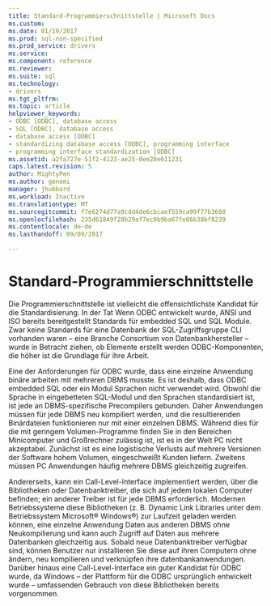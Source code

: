 ```yaml
---
title: Standard-Programmierschnittstelle | Microsoft Docs
ms.custom: 
ms.date: 01/19/2017
ms.prod: sql-non-specified
ms.prod_service: drivers
ms.service: 
ms.component: reference
ms.reviewer: 
ms.suite: sql
ms.technology:
- drivers
ms.tgt_pltfrm: 
ms.topic: article
helpviewer_keywords:
- ODBC [ODBC], database access
- SQL [ODBC], database access
- database access [ODBC]
- standardizing database access [ODBC], programming interface
- programming interface standardization [ODBC]
ms.assetid: a2fa727e-51f2-4123-ae25-0ee28e611231
caps.latest.revision: 5
author: MightyPen
ms.author: genemi
manager: jhubbard
ms.workload: Inactive
ms.translationtype: MT
ms.sourcegitcommit: f7e6274d77a9cdd4de6cbcaef559ca99f77b3608
ms.openlocfilehash: 235d61849f28b29af7ec0b9ba67fe86b38bf8239
ms.contentlocale: de-de
ms.lasthandoff: 09/09/2017

---
```

# <a name="standard-programming-interface"></a>Standard-Programmierschnittstelle
Die Programmierschnittstelle ist vielleicht die offensichtlichste Kandidat für die Standardisierung. In der Tat Wenn ODBC entwickelt wurde, ANSI und ISO bereits bereitgestellt Standards für embedded SQL und SQL Module. Zwar keine Standards für eine Datenbank der SQL-Zugriffsgruppe CLI vorhanden waren – eine Branche Consortium von Datenbankhersteller – wurde in Betracht ziehen, ob Elemente erstellt werden ODBC-Komponenten, die höher ist die Grundlage für ihre Arbeit.  
  
 Eine der Anforderungen für ODBC wurde, dass eine einzelne Anwendung binäre arbeiten mit mehreren DBMS musste. Es ist deshalb, dass ODBC embedded SQL oder ein Modul Sprachen nicht verwendet wird. Obwohl die Sprache in eingebetteten SQL-Modul und den Sprachen standardisiert ist, ist jede an DBMS-spezifische Precompilers gebunden. Daher Anwendungen müssen für jede DBMS neu kompiliert werden, und die resultierenden Binärdateien funktionieren nur mit einer einzelnen DBMS. Während dies für die mit geringem Volumen-Programme finden Sie in den Bereichen Minicomputer und Großrechner zulässig ist, ist es in der Welt PC nicht akzeptabel. Zunächst ist es eine logistische Verlusts auf mehrere Versionen der Software hohem Volumen, eingeschweißt Kunden liefern. Zweitens müssen PC Anwendungen häufig mehrere DBMS gleichzeitig zugreifen.  
  
 Andererseits, kann ein Call-Level-Interface implementiert werden, über die Bibliotheken oder Datenbanktreiber, die sich auf jedem lokalen Computer befinden; ein anderer Treiber ist für jede DBMS erforderlich. Modernen Betriebssysteme diese Bibliotheken (z. B. Dynamic Link Libraries unter dem Betriebssystem Microsoft® Windows®) zur Laufzeit geladen werden können, eine einzelne Anwendung Daten aus anderen DBMS ohne Neukompilierung und kann auch Zugriff auf Daten aus mehrere Datenbanken gleichzeitig aus. Sobald neue Datenbanktreiber verfügbar sind, können Benutzer nur installieren Sie diese auf ihren Computern ohne ändern, neu kompilieren und verknüpfen ihre datenbankanwendungen. Darüber hinaus eine Call-Level-Interface ein guter Kandidat für ODBC wurde, da Windows – der Plattform für die ODBC ursprünglich entwickelt wurde – umfassenden Gebrauch von diese Bibliotheken bereits vorgenommen.

